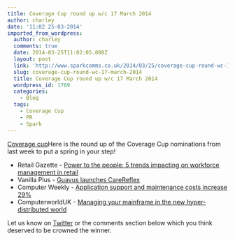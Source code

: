 ```yaml
---
title: Coverage Cup round up w/c 17 March 2014
author: charley
date: '11:02 25-03-2014'
imported_from_wordpress:
  author: charley
  comments: true
  date: 2014-03-25T11:02:05.000Z
  layout: post
  link: 'http://www.sparkcomms.co.uk/2014/03/25/coverage-cup-round-wc-17-march-2014/'
  slug: coverage-cup-round-wc-17-march-2014
  title: Coverage Cup round up w/c 17 March 2014
  wordpress_id: 1769
  categories:
    - Blog
  tags:
    - Coverage Cup
    - PR
    - Spark
---
```


[Coverage cup](Coverage-cup-167x300.jpg)Here is the round up of the Coverage Cup nominations from last week to put a spring in your step!

  * Retail Gazette - [Power to the people: 5 trends impacting on workforce management in retail](http://www.retailgazette.co.uk/articles/02300-power-to-the-people-5-trends-impacting-on-workforce-management-in-retail)
  * Vanilla Plus - [Guavus launches CareReflex](http://www.vanillaplus.com/news/item/2599-guavus-launches-carereflex)
  * Computer Weekly - [Application support and maintenance costs increase 29%](http://www.computerweekly.com/news/2240216589/Application-Support-and-Maintenance-ticket-costs-increase-29)
  * ComputerworldUK - [Managing your mainframe in the new hyper-distributed world](http://blogs.computerworlduk.com/management-briefing/2014/03/managing-your-mainframe-in-the-new-hyper-distributed-world/index.htm)

Let us know on [Twitter](http://www.twitter.com/sparkcomms) or the comments section below which you think deserved to be crowned the winner. 
